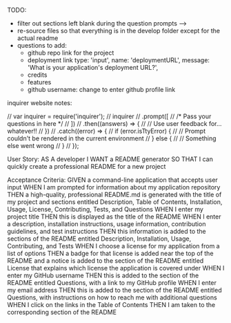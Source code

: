 TODO: 
- filter out sections left blank during the question prompts -->
- re-source files so that everything is in the develop folder except for the actual readme
- questions to add: 
    - github repo link for the project
    - deployment link
            type: 'input',
            name: 'deploymentURL',
            message: 'What is your application's deployment URL?',
    - credits
    - features
    <!-- - technologies: 
            type: 'checkbox',
            name:'technologies',
            message: 'What technologies/languages does your project use?',
            choices: ['JavaScript', 'HTML', 'CSS', 'Node.JS', 'Express.JS', 'Java', 'C', 'C#', 'C++', 'Python', 'Other'] -->
    - github username: change to enter github profile link




inquirer website notes: 

// var inquirer = require('inquirer');
// inquirer
//   .prompt([
//     /* Pass your questions in here */
//   ])
//   .then((answers) => {
//     // Use user feedback for... whatever!!
//   })
//   .catch((error) => {
//     if (error.isTtyError) {
//       // Prompt couldn't be rendered in the current environment
//     } else {
//       // Something else went wrong
//     }
//   });






User Story: 
AS A developer
I WANT a README generator
SO THAT I can quickly create a professional README for a new project

Acceptance Criteria: 
GIVEN a command-line application that accepts user input
WHEN I am prompted for information about my application repository
THEN a high-quality, professional README.md is generated with the title of my project and sections entitled Description, Table of Contents, Installation, Usage, License, Contributing, Tests, and Questions
WHEN I enter my project title
THEN this is displayed as the title of the README
WHEN I enter a description, installation instructions, usage information, contribution guidelines, and test instructions
THEN this information is added to the sections of the README entitled Description, Installation, Usage, Contributing, and Tests
WHEN I choose a license for my application from a list of options
THEN a badge for that license is added near the top of the README and a notice is added to the section of the README entitled License that explains which license the application is covered under
WHEN I enter my GitHub username
THEN this is added to the section of the README entitled Questions, with a link to my GitHub profile
WHEN I enter my email address
THEN this is added to the section of the README entitled Questions, with instructions on how to reach me with additional questions
WHEN I click on the links in the Table of Contents
THEN I am taken to the corresponding section of the README


